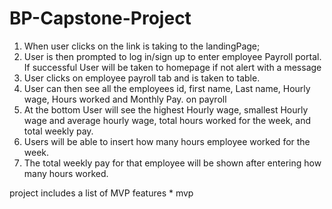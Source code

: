 # BP-Capstone-Project
1. When user clicks on the link is taking to the landingPage;
2. User is then prompted to log in/sign up to enter employee Payroll portal. If successful User will be taken to homepage if not alert with a message
3. User clicks on employee payroll tab and is taken to table.
4. User can then see all the employees id, first name, Last name, Hourly wage, Hours worked and Monthly Pay. on payroll
5. At the bottom User will see the highest Hourly wage, smallest Hourly wage and average hourly wage, total hours worked for the week, and total weekly pay.
6. Users will be able to insert how many hours employee worked for the week.
7. The total weekly pay for that employee will be shown after entering how many hours worked.
 

 project includes a list of MVP features *
 mvp